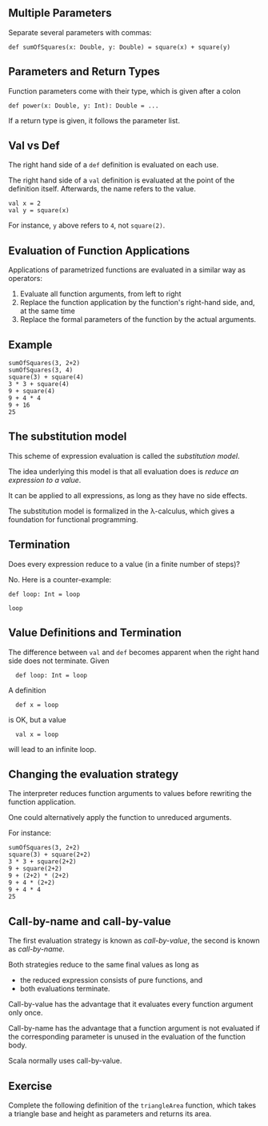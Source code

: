 
## Multiple Parameters

Separate several parameters with commas:

    def sumOfSquares(x: Double, y: Double) = square(x) + square(y)

## Parameters and Return Types 

Function parameters come with their type, which is given after a colon

    def power(x: Double, y: Int): Double = ...

If a return type is given, it follows the parameter list.

## Val vs Def

The right hand side of a `def` definition is evaluated on each use.

The right hand side of a `val` definition is evaluated at the point of the definition
itself. Afterwards, the name refers to the value.

    val x = 2
    val y = square(x)

For instance, `y` above refers to `4`, not `square(2)`.

## Evaluation of Function Applications

Applications of parametrized functions are evaluated in a similar way as
operators:

 1. Evaluate all function arguments, from left to right
 2. Replace the function application by the function's right-hand side, and, at the same time
 3. Replace the formal parameters of the function by the actual arguments.

## Example

    sumOfSquares(3, 2+2)
    sumOfSquares(3, 4)
    square(3) + square(4)
    3 * 3 + square(4)
    9 + square(4)
    9 + 4 * 4
    9 + 16
    25

## The substitution model

This scheme of expression evaluation is called the *substitution model*.

The idea underlying this model is that all evaluation does is *reduce
an expression to a value*.

It can be applied to all expressions, as long as they have no side effects.

The substitution model is formalized in the λ-calculus, which gives
a foundation for functional programming.

## Termination 

Does every expression reduce to a value (in a finite number of steps)?

No. Here is a counter-example:

    def loop: Int = loop

    loop

## Value Definitions and Termination

The difference between `val` and `def` becomes apparent when the right
hand side does not terminate. Given

      def loop: Int = loop

A definition

      def x = loop

is OK, but a value

      val x = loop

will lead to an infinite loop.

## Changing the evaluation strategy

The interpreter reduces function arguments to values before rewriting the
function application.

One could alternatively apply the function to unreduced arguments.

For instance:

    sumOfSquares(3, 2+2)
    square(3) + square(2+2)
    3 * 3 + square(2+2)
    9 + square(2+2)
    9 + (2+2) * (2+2)
    9 + 4 * (2+2)
    9 + 4 * 4
    25

## Call-by-name and call-by-value 

The first evaluation strategy is known as *call-by-value*,
the second is known as *call-by-name*.

Both strategies reduce to the same final values
as long as

 - the reduced expression consists of pure functions, and
 - both evaluations terminate.

Call-by-value has the advantage that it evaluates every function argument
only once.

Call-by-name has the advantage that a function argument is not evaluated if the
corresponding parameter is unused in the evaluation of the function body.

Scala normally uses call-by-value.

## Exercise

Complete the following definition of the `triangleArea` function,
which takes a triangle base and height as parameters and returns
its area.
